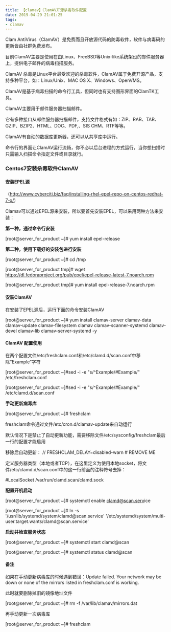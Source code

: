 ```yaml
---
title: 【clamav】ClamAV开源杀毒软件配置
date: 2019-04-29 21:01:25
tags:
- clamav
---
```


Clam AntiVirus（ClamAV）是免费而且开放源代码的防毒软件，软件与病毒码的更新皆由社群免费发布。

目前ClamAV主要是使用在由Linux、FreeBSD等Unix-like系统架设的邮件服务器上，提供电子邮件的病毒扫描服务。

ClamAV 杀毒是Linux平台最受欢迎的杀毒软件，ClamAV属于免费开源产品，支持多种平台，如：Linux/Unix、MAC OS X、Windows、OpenVMS。

ClamAV是基于病毒扫描的命令行工具，但同时也有支持图形界面的ClamTK工具。

ClamAV主要用于邮件服务器扫描邮件。

它有多种接口从邮件服务器扫描邮件，支持文件格式有如：ZIP、RAR、TAR、GZIP、BZIP2、HTML、DOC、PDF,、SIS CHM、RTF等等。

ClamAV有自动的数据库更新器，还可以从共享库中运行。

命令行的界面让ClamAV运行流畅，你不必以后台进程的方式运行，当你想扫描时只需输入扫描命令指定文件或目录就行。

### Centos7安装杀毒软件ClamAV

#### 安装EPEL源

（<http://www.cyberciti.biz/faq/installing-rhel-epel-repo-on-centos-redhat-7-x/>）

Clamav可以通过EPEL源来安装，所以要首先安装EPEL，可以采用两种方法来安装：

**第一种，通过命令行安装**

[root@server_for_product ~]# yum install epel-release

**第二种，使用下载好的安装包进行安装**

[root@server_for_product ~]# cd /tmp

[root@server_for_product tmp]# wget <https://dl.fedoraproject.org/pub/epel/epel-release-latest-7.noarch.rpm>

[root@server_for_product tmp]# yum install epel-release-7.noarch.rpm

#### 安装ClamAV

在安装了EPEL源后，运行下面的命令安装ClamAV

[root@server_for_product ~]# yum install clamav-server clamav-data clamav-update clamav-filesystem clamav clamav-scanner-systemd clamav-devel clamav-lib clamav-server-systemd -y

#### ClamAV 配置使用

在两个配置文件/etc/freshclam.conf和/etc/clamd.d/scan.conf中移除“Example”字符

[root@server_for_product ~]#sed -i -e "s/^Example/#Example/" /etc/freshclam.conf

[root@server_for_product ~]#sed -i -e "s/^Example/#Example/" /etc/clamd.d/scan.conf

**手动更新病毒库**

[root@server_for_product ~]# freshclam

freshclam命令通过文件/etc/cron.d/clamav-update来自动运行

默认情况下是禁止了自动更新功能，需要移除文件/etc/sysconfig/freshclam最后一行的配置才能启用

移除后自动更新： // FRESHCLAM_DELAY=disabled-warn # REMOVE ME

定义服务器类型（本地或者TCP），在这里定义为使用本地socket，将文件/etc/clamd.d/scan.conf中的这一行前面的注释符号去掉：

\#LocalSocket /var/run/clamd.scan/clamd.sock

**配置开机启动**

[root@server_for_product ~]# systemctl enable [clamd@scan.serv](mailto:clamd@scan.serv)ice

[root@server_for_product ~]# ln -s '/usr/lib/systemd/system/clamd\@scan.service' '/etc/systemd/system/multi-user.target.wants/clamd\@scan.service'

**启动并检查服务状态**

[root@server_for_product ~]# systemctl start clamd@scan

[root@server_for_product ~]# systemctl status clamd@scan

#### 备注

如果在手动更新病毒库的时候遇到错误：Update failed. Your network may be down or none of the mirrors listed in freshclam.conf is working.

此时就要删除掉旧的镜像地址文件

[root@server_for_product ~]# rm -f /var/lib/clamav/mirrors.dat

再手动更新一次病毒库

[root@server_for_product ~]# freshclam